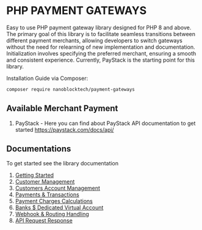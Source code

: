 # PHP PAYMENT GATEWAYS 

Easy to use PHP payment gateway library designed for PHP 8 and above.
The primary goal of this library is to facilitate seamless transitions between different payment merchants,
allowing developers to switch gateways without the need for relearning of new implementation and documentation.
Initialization involves specifying the preferred merchant, ensuring a smooth and consistent experience.
Currently, PayStack is the starting point for this library.


Installation Guide via Composer:

```bash
composer require nanoblocktech/payment-gateways
```

## Available Merchant Payment

1. PayStack - Here you can find about PayStack API documentation to get started https://paystack.com/docs/api/


## Documentations

To get started see the library documentation

1. [Getting Started](docs/)
2. [Customer Management](docs/CUSTOMER.md)
3. [Customers Account Management](docs/ACCOUNT.md)
4. [Payments & Transactions](docs/PAYMENT.md)
5. [Payment Charges Calculations](docs/CHARGES.md)
6. [Banks $ Dedicated Virtual Account](docs/BANK.md)
7. [Webhook & Routing Handling](docs/HOOKS.md)
8. [API Request Response](docs/RESPONSE.md)

